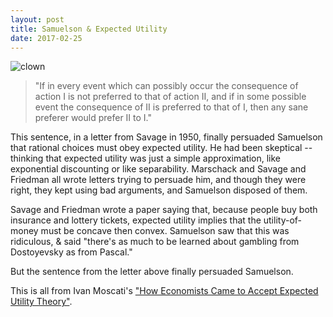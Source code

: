 ```yaml
---
layout: post
title: Samuelson & Expected Utility
date: 2017-02-25
---
```


<script type="text/javascript" charset="utf-8" 
src="https://cdn.mathjax.org/mathjax/latest/MathJax.js?config=TeX-AMS-MML_HTMLorMML,
https://vincenttam.github.io/javascripts/MathJaxLocal.js"></script>

![clown](https://www.dropbox.com/s/3oikh1bx9s0ywhd/clownleopard.jpg?raw=1)

> "If in every event which can possibly occur the consequence of action I is not preferred to that of action II, and if in some possible event the consequence of II is preferred to that of I, then any sane preferer would prefer II to I." 

This sentence, in a letter from Savage in 1950, finally persuaded Samuelson that rational choices must obey expected utility. He had been skeptical -- thinking that expected utility was just a simple approximation, like exponential discounting or like separability. Marschack and Savage and Friedman all wrote letters trying to persuade him, and though they were right, they kept using bad arguments, and Samuelson disposed of them.

Savage and Friedman wrote a paper saying that, because people buy both insurance and lottery tickets, expected utility implies that the utility-of-money must be concave then convex. Samuelson saw that this was ridiculous, & said "there's as much to be learned about gambling from Dostoyevsky as from Pascal."

But the sentence from the letter above finally persuaded Samuelson.

This is all from Ivan Moscati's ["How Economists Came to Accept Expected Utility Theory"](http://pubs.aeaweb.org/doi/pdfplus/10.1257/jep.30.2.219).

